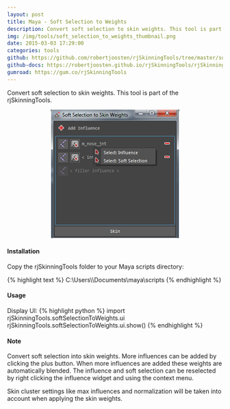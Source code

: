 ```yaml
---
layout: post
title: Maya - Soft Selection to Weights
description: Convert soft selection to skin weights. This tool is part of the rjSkinningTools.
img: /img/tools/soft_selection_to_weights_thumbnail.png
date: 2015-03-03 17:29:00
categories: tools
github: https://github.com/robertjoosten/rjSkinningTools/tree/master/softSelectionToWeights
github-docs: https://robertjoosten.github.io/rjSkinningTools/rjSkinningTools.softSelectionToWeights
gumroad: https://gum.co/rjSkinningTools
---
```

<p class="justify">Convert soft selection to skin weights. This tool is part of the rjSkinningTools.</p>

<p align="center"><img src="/img/tools/soft_selection_to_weights_thumbnail.png"/></p>

<h4>Installation</h4> 
<p class="justify">Copy the rjSkinningTools folder to your Maya scripts directory: </p>
{% highlight text %}
C:\Users\<USER>\Documents\maya\scripts
{% endhighlight %}

<h4>Usage</h4> 
Display UI:
{% highlight python %}
import rjSkinningTools.softSelectionToWeights.ui
rjSkinningTools.softSelectionToWeights.ui.show()
{% endhighlight %}

<h4>Note</h4>
<p class="justify">Convert soft selection into skin weights. More influences can be added by clicking the plus button. When more influences are added these weights are automatically blended. The influence and soft selection can be reselected by right clicking the influence widget and using the context menu.</p>

<p class="justify">Skin cluster settings like max influences and normalization will be taken into account when applying the skin weights.</p>